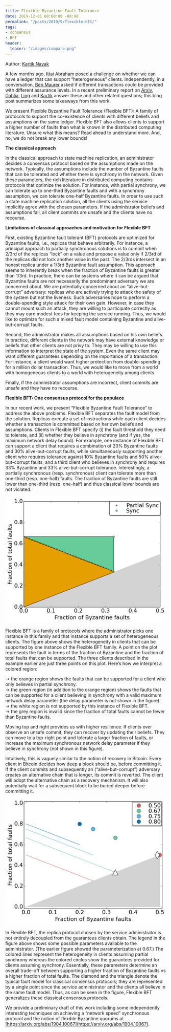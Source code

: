```yaml
---
title: Flexible Byzantine Fault Tolerance
date: 2019-12-01 00:00:00 -08:00
permalink: "/posts/2019/9/flexible-bft/"
tags:
- consensus
- BFT
header:
  teaser: "/images/compare.png"
---
```


Author: [Kartik Nayak](https://users.cs.duke.edu/~kartik/)

A few months ago,  [Ittai Abraham](https://research.vmware.com/researchers/ittai-abraham)  posed a challenge on whether we can have a ledger that can support “heterogeneous” clients. Independently, in a conversation,  [Ben Maurer](https://www.facebook.com/bmaurer)  asked if different transactions could be provided with different assurance levels. In a recent preliminary report on  [Arxiv](https://arxiv.org/abs/1904.10067),  [Dahlia](https://dahliamalkhi.github.io),  [Ling](https://sites.google.com/view/renling)  and  [Kartik](https://users.cs.duke.edu/~kartik/)  answer these and other related questions; this blog post summarizes some takeaways from this work.

We present Flexible Byzantine Fault Tolerance (Flexible BFT): A family of protocols to support the co-existence of clients with different beliefs and assumptions on the same ledger. Flexible BFT also allows clients to support a higher number of faults than what is known in the distributed computing literature. Unsure what this means? Read ahead to understand more. And, no, we do not break any lower bounds!

**The classical approach**

In the classical approach to state machine replication, an administrator decides a consensus protocol based on the assumptions made on the network. Typically, the assumptions include the number of Byzantine faults that can be tolerated and whether there is synchrony in the network. Given these parameters, the rich literature in distributed computing contains protocols that optimize the solution. For instance, with partial synchrony, we can tolerate up to one-third Byzantine faults and with a synchrony assumption, we can tolerate one-half Byzantine faults. In order to use such a state machine replication solution, all the clients using the service implicitly agree with the chosen parameters. If the administrator beliefs and assumptions fail, all client commits are unsafe and the clients have no recourse.  

**Limitations of classical approaches and motivation for Flexible BFT**  

First, existing Byzantine fault tolerant (BFT) protocols are optimized for Byzantine faults, i.e., replicas that behave arbitrarily. For instance, a principal approach to partially synchronous solutions is to commit when 2/3rd of the replicas “lock” on a value and propose a value only if 2/3rd of the replicas did not lock another value in the past. The 2/3rds intersect in an honest replica under a 1/3rd Byzantine fault assumption. This approach seems to inherently break when the fraction of Byzantine faults is greater than 1/3rd. In practice, there can be systems where it can be argued that Byzantine faults are not necessarily the predominant adversary we are concerned about. We are potentially concerned about an “alive-but-corrupt” adversary: replicas who are actively trying to attack the safety of the system but not the liveness. Such adversaries hope to perform a double-spending style attack for their own gain. However, in case they cannot mount such an attack, they are willing to participate correctly as they may earn modest fees for keeping the service running. Thus, we would like to optimize for such a mixed fault model containing Byzantine and alive-but-corrupt faults.  

Second, the administrator makes all assumptions based on his own beliefs. In practice, different clients in the network may have external knowledge or beliefs that other clients are not privy to. They may be willing to use this information to interpret the state of the system. Even the same client may want different guarantees depending on the importance of a transaction. For instance, a client would want higher protection from double-spending for a million dollar transaction. Thus, we would like to move from a world with homogeneous clients to a world with heterogeneity among clients.  

Finally, if the administrator assumptions are incorrect, client commits are unsafe and they have no recourse.  

**Flexible BFT: One consensus protocol for the populace**  

In our recent work, we present “Flexible Byzantine Fault Tolerance” to address the above problems. Flexible BFT separates the fault model from the solution. Replicas execute a set of instructions while each client decides whether a transaction is committed based on her own beliefs and assumptions. Clients in Flexible BFT specify (i) the fault threshold they need to tolerate, and (ii) whether they believe in synchrony (and if yes, the maximum network delay bound). For example, one instance of Flexible BFT can support a client that requires a combination of 20% Byzantine faults and 30% alive-but-corrupt faults, while simultaneously supporting another client who requires tolerance against 10% Byzantine faults and 50% alive-but-corrupt faults, and a third client who believes in synchrony and requires 33% Byzantine and 33% alive-but-corrupt tolerance. Interestingly, a partially synchronous (resp. synchronous) client can tolerate more than one-third (resp. one-half) faults. The fraction of Byzantine faults are still lower than one-third (resp. one-half) and thus classical lower bounds are not violated.  

![](/images/single-curve.png)

Flexible BFT is a family of protocols where the administrator picks one instance in this family and that instance supports a set of heterogeneous clients. The figure above shows the heterogeneity in clients that can be supported by one instance of the Flexible BFT family. A point on the plot represents the fault in terms of the fraction of Byzantine and the fraction of total faults that can be supported. The three clients described in the example earlier are just three points on this plot. Here’s how we interpret a colored region:

-> the orange region shows the faults that can be supported for a client who only believes in partial synchrony.  
-> the green region (in addition to the orange region) shows the faults that can be supported for a client believing in synchrony with a valid maximum network delay parameter (the delay parameter is not shown in the figure).  
-> the white region is not supported by this instance of Flexible BFT.  
-> the grey region is invalid since the fraction of total faults cannot be fewer than Byzantine faults.  

Moving top and right provides us with higher resilience. If clients ever observe an unsafe commit, they can recover by updating their beliefs. They can move to a top-right point and tolerate a larger fraction of faults, or increase the maximum synchronous network delay parameter if they believe in synchrony (not shown in this figure).  

Intuitively, this is vaguely similar to the notion of recovery in Bitcoin. Every client in Bitcoin decides how deep a block should be, before committing it. If the client commits and subsequently an (“alive-but-corrupt”) adversary creates an alternative chain that is longer, its commit is reverted. The client will adopt the alternative chain as a recovery mechanism. It will also potentially wait for a subsequent block to be buried deeper before committing it.

![](/images/compare.png)

In Flexible BFT, the replica protocol chosen by the service administrator is not entirely decoupled from the guarantees clients obtain. The legend in the figure above shows some possible parameters available to the administrator. (The earlier figure showed the parameterization at 0.67.) The colored lines represent the heterogeneity in clients assuming partial synchrony whereas the colored circles show the guarantees provided for clients assuming synchrony. Essentially, these parameters determine an overall trade-off between supporting a higher fraction of Byzantine faults vs a higher fraction of total faults. The diamond and the triangle denote the typical fault model for classical consensus protocols; they are represented by a single point since the service administrator and the clients all believe in the same fault model. Thus, as can be seen in the figure, Flexible BFT generalizes these classical consensus protocols.  
  
We provide a preliminary draft of this work including some independently interesting techniques on achieving a “network speed” synchronous protocol and the notion of flexible Byzantine quorums at  [https://arxiv.org/abs/1904.10067](https://arxiv.org/abs/1904.10067).

